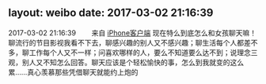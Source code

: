 layout: weibo
date: 2017-03-02 21:16:39
---
2017-03-02 21:16:39  &nbsp;&nbsp;&nbsp;&nbsp;&nbsp;&nbsp; 来自 <a href="http://app.weibo.com/t/feed/9ksdit" rel="nofollow">iPhone客户端</a>
现在特么到底怎么和女孩聊天嘛！聊流行的节目影视我看不下去，聊感兴趣的别人又不感兴趣；聊生活每个人都差不多，聊工作每个人又不一样；问喜欢哪样的人，要么不知道要么达不到；说理念三观，别人又不知怎么回答。聊天应该是个轻松愉快的事，怎么到我就变的这么累……真心羡慕那些凭借聊天就能约上炮的 ​​​
